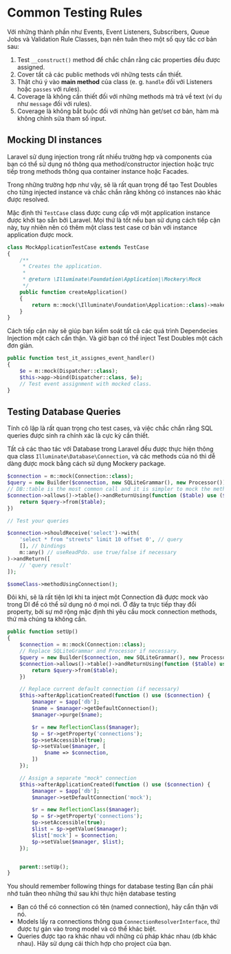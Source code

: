 # Common Testing Rules

Với những thành phần như Events, Event Listeners, Subscribers, Queue Jobs và Validation Rule Classes, bạn nên tuân theo một số quy tắc cơ bản sau:

1. Test `__construct()` method để chắc chắn rằng các properties đều được assigned.
2. Cover tất cả các public methods với những tests cần thiết.
3. Thật chú ý vào **main method** của class (e. g. `handle` đối với Listeners hoặc `passes` với rules).
4. Coverage là không cần thiết đối với những methods mà trả về text (ví dụ như `message` đối với rules).
5. Coverage là không bắt buộc đối với những hàn get/set cơ bản, hàm mà không chỉnh sửa tham số input.

## Mocking DI instances

Laravel sử dụng injection trong rất nhiều trường hợp và components của bạn có thể sử dụng nó thông qua method/constructor injection hoặc trực tiếp trong methods thông qua container instance hoặc Facades.

Trong những trường hợp như vậy, sẽ là rất quan trọng để tạo Test Doubles cho từng injected instance và chắc chắn rằng không có instances nào khác được resolved.

Mặc định thì `TestCase` class được cung cấp với một application instance được khởi tạo sẵn bởi Laravel. Mọi thứ là tốt nếu bạn sử dụng cách tiếp cận này, tuy nhiên nên có thêm một class test case cơ bản với instance application được mock.

```php
class MockApplicationTestCase extends TestCase
{
    /**
     * Creates the application.
     *
     * @return \Illuminate\Foundation\Application|\Mockery\Mock
     */
    public function createApplication()
    {
        return m::mock(\Illuminate\Foundation\Application::class)->makePartial();
    }
}
```

Cách tiếp cận này sẽ giúp bạn kiểm soát tất cả các quá trình Dependecies Injection một cách cẩn thận. Và giờ bạn có thể inject Test Doubles một cách đơn giản.

```php
public function test_it_assignes_event_handler()
{
    $e = m::mock(Dispatcher::class);
    $this->app->bind(Dispatcher::class, $e);
    // Test event assignment with mocked class.
}
```

## Testing Database Queries

Tính cô lập là rất quan trọng cho test cases, và việc chắc chắn rằng SQL queries được sinh ra chính xác là cực kỳ cần thiết.

Tất cả các thao tác với Database trong Laravel đều được thực hiện thông qua class `Illuminate\Database\Connection`, và các methods của nó thì dễ dàng được mock bằng cách sử dụng Mockery package.

```php
$connection = m::mock(Connection::class);
$query = new Builder($connection, new SQLiteGrammar(), new Processor());
// DB::table is the most common call and it is simpler to mock the method manually instead of dealing with partial mocks.
$connection->allows()->table()->andReturnUsing(function ($table) use ($query) {
    return $query->from($table);
})

// Test your queries

$connection->shouldReceive('select')->with(
    'select * from "streets" limit 10 offset 0', // query
    [], // bindings
    m::any() // useReadPdo. use true/false if necessary
)->andReturn([
    // 'query result'
]);

$someClass->methodUsingConnection();
```

Đôi khi, sẽ là rất tiện lợi khi ta inject một Connection đã được mock vào trong DI để có thể sử dụng nó ở mọi nơi.
Ở đây ta trực tiếp thay đổi property, bởi sự mở rộng mặc định thì yêu cầu mock connection methods, thứ mà chúng ta không cần.

```php
public function setUp()
{
    $connection = m::mock(Connection::class);
    // Replace SQLiteGrammar and Processor if necessary.
    $query = new Builder($connection, new SQLiteGrammar(), new Processor());
    $connection->allows()->table()->andReturnUsing(function ($table) use ($query) {
        return $query->from($table);
    })

    // Replace current default connection (if necessary)
    $this->afterApplicationCreated(function () use ($connection) {
        $manager = $app['db'];
        $name = $manager->getDefaultConnection();
        $manager->purge($name);

        $r = new ReflectionClass($manager);
        $p = $r->getProperty('connections');
        $p->setAccessible(true);
        $p->setValue($manager, [
            $name => $connection,
        ])
    });

    // Assign a separate "mock" connection
    $this->afterApplicationCreated(function () use ($connection) {
        $manager = $app['db'];
        $manager->setDefaultConnection('mock');

        $r = new ReflectionClass($manager);
        $p = $r->getProperty('connections');
        $p->setAccessible(true);
        $list = $p->getValue($manager);
        $list['mock'] = $connection;
        $p->setValue($manager, $list);
    });


    parent::setUp();
}
```

You should remember following things for database testing
Bạn cần phải nhớ tuân theo những thứ sau khi thực hiện database testing
- Bạn có thể có connection có tên (named connection), hãy cẩn thận với nó.
- Models lấy ra connections thông qua `ConnectionResolverInterface`, thứ được tự gán vào trong model và có thể khác biệt.
- Queries được tạo ra khác nhau với những cú pháp khác nhau (db khác nhau). Hãy sử dụng cái thích hợp cho project của bạn.

